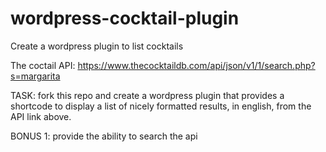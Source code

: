 # wordpress-cocktail-plugin
Create a wordpress plugin to list cocktails

The coctail API: https://www.thecocktaildb.com/api/json/v1/1/search.php?s=margarita

TASK: fork this repo and create a wordpress plugin that provides a shortcode to display a list of nicely formatted results, in english, from the API link above.

BONUS 1: provide the ability to search the api


